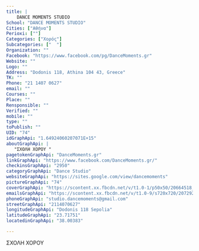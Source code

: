 ```yaml
---
title: |
    DANCE MOMENTS STUDIO
School: "DANCE MOMENTS STUDIO"
Cities: ["Αθήνα"]
Perioxi: [""]
Categories: ["Χορός"]
Subcategories: ["  "]
Organization: ""
Facebook: "https://www.facebook.com/pg/DanceMoments.gr"
Website: ""
Logo: ""
Address: "Dodonis 118, Athina 104 43, Greece"
TK: ""
Phone: "21 1407 0627"
email: ""
Courses: ""
Place: ""
Rensponsible: ""
Verified: ""
mobile: ""
type: ""
toPublish: ""
UID: "74"
idGraphApi: "1.64924060207071E+15"
aboutGraphApi: | 
   "ΣΧΟΛΗ ΧΟΡΟΥ "
pagetokenGraphApi: "DanceMoments.gr"
linkGraphApi: "https://www.facebook.com/DanceMoments.gr/"
checkinsGraphApi: "2950"
categoryGraphApi: "Dance Studio"
websiteGraphApi: "https://sites.google.com/view/dancemoments"
pictureGraphApi: "74"
coverGraphApi: "https://scontent.xx.fbcdn.net/v/t1.0-1/p50x50/20664518_1870081739986589_6788107675167274738_n.png?oh=fa034b83fafca1bd2d2011ca5d895533&amp;oe=5B3D6968"
emailsGraphApi: "https://scontent.xx.fbcdn.net/v/t1.0-9/s720x720/20729232_1870074116654018_6000974293399825197_n.png?oh=9999eb22643855d4db808b869ba8083e&amp;oe=5B481F50"
phoneGraphApi: "studio.dancemoments@gmail.com"
streetGraphApi: "2114070627"
longitudeGraphApi: "Dodonis 118 Sepolia"
latitudeGraphApi: "23.71751"
locatedinGraphApi: "38.00383"

---
```


ΣΧΟΛΗ ΧΟΡΟΥ

